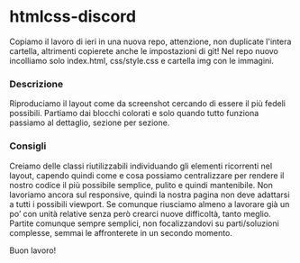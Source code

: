 htmlcss-discord
===
Copiamo il lavoro di ieri in una nuova repo, attenzione, non duplicate l'intera cartella, altrimenti copierete anche le impostazioni di git! Nel repo nuovo incolliamo solo index.html, css/style.css e cartella img con le immagini.

### Descrizione
Riproduciamo il layout come da screenshot cercando di essere il più fedeli possibili.
Partiamo dai blocchi colorati e solo quando tutto funziona passiamo al dettaglio, sezione per sezione.

### Consigli
Creiamo delle classi riutilizzabili individuando gli elementi ricorrenti nel layout, capendo quindi come e cosa possiamo centralizzare per rendere il nostro codice il più possibile semplice, pulito e quindi mantenibile.
Non lavoriamo ancora sul responsive, quindi la nostra pagina non deve adattarsi a tutti i possibili viewport. Se comunque riusciamo almeno a lavorare già un po’ con unità relative senza però crearci nuove difficoltà, tanto meglio.
Partite comunque sempre semplici, non focalizzandovi su parti/soluzioni complesse, semmai le affronterete in un secondo momento.

Buon lavoro!
